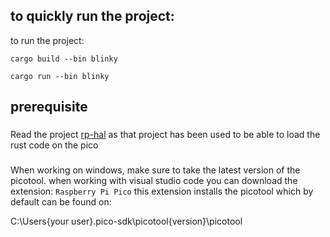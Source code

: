 
## to quickly run the project:

to run the project:

`cargo build --bin blinky`

`cargo run --bin blinky`


## prerequisite

###
Read the project [rp-hal](https://github.com/rp-rs/rp-hal/tree/main) as that project
has been used to be able to load the rust code on the pico

###
When working on windows, make sure to take the latest version of the picotool.
when working with visual studio code you can download the extension: `Raspberry Pi Pico` this extension installs the picotool which by default can be found on:

C:\Users\{your user}\.pico-sdk\picotool\{version}\picotool